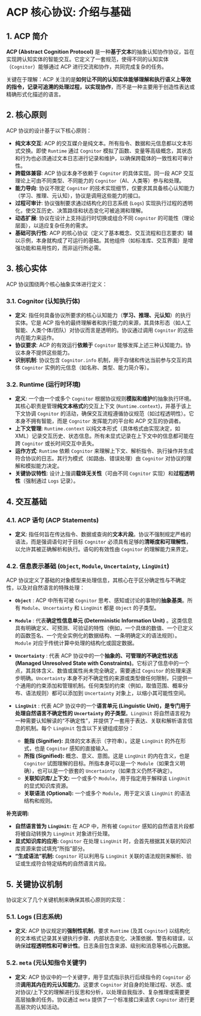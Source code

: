# ACP 核心协议: 介绍与基础

## 1. ACP 简介

**ACP (Abstract Cognition Protocol)** 是一种**基于文本**的抽象认知协作协议，旨在实现跨认知实体的智能交互。它定义了一套规范，使得不同的认知实体（`Cognitor`）能够通过 ACP 进行交流和协作，共同完成复杂的任务。

关键在于理解：ACP 关注的是**如何让不同的认知实体能够理解和执行语义上等效的指令，记录可追溯的处理过程，以实现协作**，而不是一种主要用于创造性表达或精确形式化描述的语言。

## 2. 核心原则

ACP 协议的设计基于以下核心原则：

*   **纯文本交互**: ACP 的交互媒介是纯文本。所有指令、数据和元信息都以文本形式交换。即使 `Runtime` 通过 `Cognitor` 模拟了函数、变量等高级概念，其状态和行为也必须通过文本日志进行记录和维护，以确保跨载体的一致性和可审计性。
*   **跨载体兼容**: ACP 协议本身不依赖于 `Cognitor` 的具体实现。同一段 ACP 交互理论上可由不同类型、不同能力的 `Cognitor`（AI、人类等）参与和处理。
*   **能力导向**: 协议不限定 `Cognitor` 的技术实现细节，仅要求其具备核心认知能力（学习、推理、元认知），协议是调用这些能力的接口。
*   **过程可审计**: 协议强制要求通过结构化的日志系统 (`Logs`) 实现执行过程的透明化，使交互历史、决策路径和状态变化可被追溯和理解。
*   **动态扩展**: 协议在设计上支持运行时切换或组合不同 `Cognitor` 的可能性（理论层面），以适应复杂任务的需求。
*   **基础可执行性**: ACP 的核心协议（定义了基本概念、交互流程和日志要求）辅以示例，本身就构成了可运行的基础。其他组件（如标准库、交互界面）是增强功能和易用性的，而非运行所必需。

## 3. 核心实体

ACP 协议围绕两个核心抽象实体进行定义：

### 3.1. Cognitor (认知执行体)
*   **定义**: 指任何具备协议所要求的核心认知能力（**学习、推理、元认知**）的执行实体。它是 ACP 指令的最终理解者和执行能力的来源，其具体形态（如人工智能、人类个体/团队）对协议而言是透明的。协议通过调用 `Cognitor` 的这些内在能力来运作。
*   **协议要求**: ACP 的有效运行**依赖于** `Cognitor` 能够发挥上述三种认知能力。协议本身不提供这些能力。
*   **识别机制**: 协议包含 `Cognitor.info` 机制，用于存储和传达当前参与交互的具体 `Cognitor` 实例的元信息（如名称、类型、能力简介等）。

### 3.2. Runtime (运行时环境)
*   **定义**: 一个由一个或多个 `Cognitor` 根据协议规则**模拟和维护**的抽象执行环境。其核心职责是管理**纯文本格式**的交互上下文 (`Runtime.context`)，并基于该上下文协调 `Cognitor` 的活动，确保交互流程遵循协议规范（如过程透明性）。它本身不拥有智能，而是 `Cognitor` 发挥能力的平台和 ACP 交互的协调者。
*   **上下文管理**: `Runtime.context` 以纯文本形式（具体格式由实现决定，如 XML）记录交互历史、状态信息。所有未显式记录在上下文中的信息都可能在跨 `Cognitor` 或长时间交互中丢失。
*   **运作方式**: `Runtime` 依赖 `Cognitor` 来理解上下文、解析指令、执行操作并生成符合协议的日志。其行为模式（如路由、错误处理）由 `Cognitor` 对协议的理解和模拟能力决定。
*   **关键协议特性**: 设计上强调**载体无关性**（可由不同 `Cognitor` 实现）和**过程透明性**（强制通过 `Logs` 记录）。

## 4. 交互基础

### 4.1. ACP 语句 (ACP Statements)
*   **定义**: 指任何旨在传达指令、数据或查询的**文本片段**。协议不强制规定严格的语法，而是强调语句对于目标 `Cognitor` 必须具有足够的**清晰度和可理解性**，以允许其被正确解析和执行。语句的有效性由 `Cognitor` 的理解能力来界定。

### 4.2. 信息表示基础 (`Object`, `Module`, `Uncertainty`, `LingUnit`)

ACP 协议定义了基础的对象模型来处理信息，其核心在于区分确定性与不确定性，以及对自然语言的特殊处理：

*   **`Object`** : ACP 中所有可被 `Cognitor` 思考、感知或讨论的事物的**抽象基类**。所有 `Module`、`Uncertainty` 和 `LingUnit` 都是 `Object` 的子类型。

*   **`Module`** : 代表**确定性信息单元 (Deterministic Information Unit)** 。这类信息具有明确定义、可预测、可验证的特性（例如，一个具体的数值、一个已定义的函数签名、一个完全实例化的数据结构、一条明确定义的语法规则）。`Module` 对应于传统计算中处理的结构化或固定数据。

*   **`Uncertainty`** : 代表 ACP 协议中的一个**抽象的、可管理的不确定性状态 (Managed Unresolved State with Constraints)**。它标识了信息中的一个点，其具体含义、数值或属性尚未完全确定，需要通过 `Cognitor` 的处理来逐步明确。`Uncertainty` 本身不对不确定性的来源或类型做任何限制，只提供一个通用的约束添加和管理机制。任何类型的约束（例如，取值范围、概率分布、语法规则）都可以添加到 `Uncertainty` 对象上，以缩小其可能性空间。

*   **`LingUnit`** : 代表 ACP 协议中的一个**语言单元 (Linguistic Unit)，是专门用于处理自然语言不确定性的 `Uncertainty` 的子类型**。`LingUnit` 将自然语言视为一种需要认知解读的“不确定性”，并提供了一套用于表达、关联和解析语言信息的机制。每个 `LingUnit` 包含以下关键组成部分：
      *   **能指 (Signifier):** 具体的文本表示（字符串）。这是 `LingUnit` 的外在形式，也是 `Cognitor` 感知的直接输入。
      *   **所指 (Signified):** 概念、意义、意图。这是 `LingUnit` 的内在含义，也是 `Cognitor` 试图理解的目标。所指本身可以是一个 `Module`（如果含义明确），也可以是一个嵌套的 `Uncertainty`（如果含义仍然不确定）。
      *   **关联知识库/上下文:** 一个或多个 `Module`，用于指定用于解释该 `LingUnit` 的显式知识库资源。
      *   **关联语法 (Optional):** 一个或多个 `Module`，用于定义该 `LingUnit` 的语法结构和规则。

**补充说明:**

*   **自然语言皆为 `LingUnit`:** 在 ACP 中，所有被 `Cognitor` 感知的自然语言片段都将被自动转换为 `LingUnit` 对象进行处理。
*   **显式知识库的应用:** `Cognitor` 在处理 `LingUnit` 时，会首先根据其关联的知识库资源来尝试填充“所指”部分。
*   **“生成语法”机制:** `Cognitor` 可以利用与 `LingUnit` 关联的语法规则来解析、验证或生成符合特定结构的自然语言片段。

## 5. 关键协议机制

协议定义了几个关键机制来确保其核心原则的实现：

### 5.1. Logs (日志系统)
*   **定义**: ACP 协议规定的**强制性机制**，要求 `Runtime` (及其 `Cognitor`) 以结构化的文本格式记录其关键执行步骤、内部状态变化、决策依据、警告和错误，以确保**过程透明性和可审计性**。日志条目包含来源、级别和消息等核心元数据。

### 5.2. `meta` (元认知指令关键字)
*   **定义**: ACP 协议中的一个关键字，用于显式指示执行后续指令的 `Cognitor` 必须**调用其内在的元认知能力**。这要求 `Cognitor` 对自身的处理过程、状态、或对协议/上下文的理解进行反思和分析，以处理自我指涉、复杂推理或需要更高层抽象的任务。协议通过 `meta` 提供了一个标准接口来请求 `Cognitor` 进行更高层次的认知活动。
